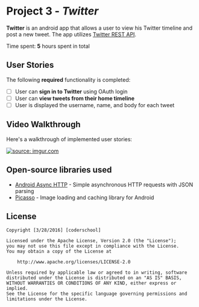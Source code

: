 # Project 3 - *Twitter*

**Twitter** is an android app that allows a user to view his Twitter timeline and post a new tweet. The app utilizes [Twitter REST API](https://dev.twitter.com/rest/public).

Time spent: **5** hours spent in total

## User Stories

The following **required** functionality is completed:

* [ ]	User can **sign in to Twitter** using OAuth login
* [ ]	User can **view tweets from their home timeline**
  * [ ] User is displayed the username, name, and body for each tweet

## Video Walkthrough 

Here's a walkthrough of implemented user stories:

<a href="http://imgur.com/8duGkC0"><img src="http://i.imgur.com/8duGkC0.gif" title="source: imgur.com" /></a>

## Open-source libraries used

- [Android Async HTTP](https://github.com/loopj/android-async-http) - Simple asynchronous HTTP requests with JSON parsing
- [Picasso](http://square.github.io/picasso/) - Image loading and caching library for Android

## License

    Copyright [3/28/2016] [coderschool]

    Licensed under the Apache License, Version 2.0 (the "License");
    you may not use this file except in compliance with the License.
    You may obtain a copy of the License at

        http://www.apache.org/licenses/LICENSE-2.0

    Unless required by applicable law or agreed to in writing, software
    distributed under the License is distributed on an "AS IS" BASIS,
    WITHOUT WARRANTIES OR CONDITIONS OF ANY KIND, either express or implied.
    See the License for the specific language governing permissions and
    limitations under the License.
